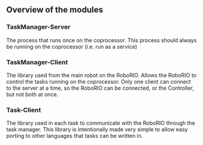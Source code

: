 ## Overview of the modules

### TaskManager-Server
The process that runs once on the coprocessor.
This process should always be running on the coprocessor (i.e. run as a service)

### TaskManager-Client
The library used from the main robot on the RoboRIO.
Allows the RoboRIO to control the tasks running on the coprocessor.
Only one client can connect to the server at a time, so the RoboRIO
can be connected, or the Controller, but not both at once.

### Task-Client
The library used in each task to communicate with the RoboRIO through the task manager.
This library is intentionally made very simple to allow easy porting to other
languages that tasks can be written in.
